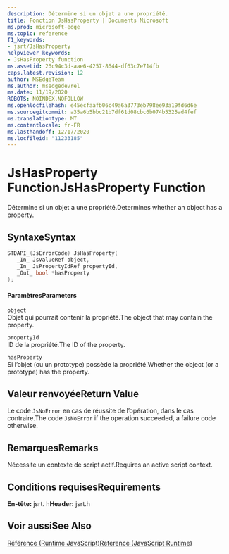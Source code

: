 ```yaml
---
description: Détermine si un objet a une propriété.
title: Fonction JsHasProperty | Documents Microsoft
ms.prod: microsoft-edge
ms.topic: reference
f1_keywords:
- jsrt/JsHasProperty
helpviewer_keywords:
- JsHasProperty function
ms.assetid: 26c94c3d-aae6-4257-8644-df63c7e714fb
caps.latest.revision: 12
author: MSEdgeTeam
ms.author: msedgedevrel
ms.date: 11/19/2020
ROBOTS: NOINDEX,NOFOLLOW
ms.openlocfilehash: e45ecfaafb06c49a6a3773eb798ee93a19fd6d6e
ms.sourcegitcommit: a35a6b5bbc21b7df61d08cbc6b074b5325ad4fef
ms.translationtype: MT
ms.contentlocale: fr-FR
ms.lasthandoff: 12/17/2020
ms.locfileid: "11233185"
---
```

# <span data-ttu-id="40330-103">JsHasProperty Function</span><span class="sxs-lookup"><span data-stu-id="40330-103">JsHasProperty Function</span></span>

<span data-ttu-id="40330-104">Détermine si un objet a une propriété.</span><span class="sxs-lookup"><span data-stu-id="40330-104">Determines whether an object has a property.</span></span>  
  
## <span data-ttu-id="40330-105">Syntaxe</span><span class="sxs-lookup"><span data-stu-id="40330-105">Syntax</span></span>  
  
```cpp  
STDAPI_(JsErrorCode) JsHasProperty(  
   _In_ JsValueRef object,  
   _In_ JsPropertyIdRef propertyId,  
   _Out_ bool *hasProperty  
);  
```  
  
#### <span data-ttu-id="40330-106">Paramètres</span><span class="sxs-lookup"><span data-stu-id="40330-106">Parameters</span></span>  
 `object`  
 <span data-ttu-id="40330-107">Objet qui pourrait contenir la propriété.</span><span class="sxs-lookup"><span data-stu-id="40330-107">The object that may contain the property.</span></span>  
  
 `propertyId`  
 <span data-ttu-id="40330-108">ID de la propriété.</span><span class="sxs-lookup"><span data-stu-id="40330-108">The ID of the property.</span></span>  
  
 `hasProperty`  
 <span data-ttu-id="40330-109">Si l’objet (ou un prototype) possède la propriété.</span><span class="sxs-lookup"><span data-stu-id="40330-109">Whether the object (or a prototype) has the property.</span></span>  
  
## <span data-ttu-id="40330-110">Valeur renvoyée</span><span class="sxs-lookup"><span data-stu-id="40330-110">Return Value</span></span>  
 <span data-ttu-id="40330-111">Le code `JsNoError` en cas de réussite de l’opération, dans le cas contraire.</span><span class="sxs-lookup"><span data-stu-id="40330-111">The code `JsNoError` if the operation succeeded, a failure code otherwise.</span></span>  
  
## <span data-ttu-id="40330-112">Remarques</span><span class="sxs-lookup"><span data-stu-id="40330-112">Remarks</span></span>  
 <span data-ttu-id="40330-113">Nécessite un contexte de script actif.</span><span class="sxs-lookup"><span data-stu-id="40330-113">Requires an active script context.</span></span>  
  
## <span data-ttu-id="40330-114">Conditions requises</span><span class="sxs-lookup"><span data-stu-id="40330-114">Requirements</span></span>  
 <span data-ttu-id="40330-115">**En-tête:** jsrt. h</span><span class="sxs-lookup"><span data-stu-id="40330-115">**Header:** jsrt.h</span></span>  
  
## <span data-ttu-id="40330-116">Voir aussi</span><span class="sxs-lookup"><span data-stu-id="40330-116">See Also</span></span>  
 [<span data-ttu-id="40330-117">Référence (Runtime JavaScript)</span><span class="sxs-lookup"><span data-stu-id="40330-117">Reference (JavaScript Runtime)</span></span>](../chakra-hosting/reference-javascript-runtime.md)

